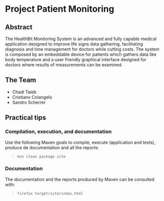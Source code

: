 # Project Patient Monitoring

## Abstract

The HealthBit Monitoring System is an advanced and fully capable medical application designed to improve life signs data gathering, facilitating diagnosis and time management for doctors while cutting costs.
The system is composed by an embeddable device for patients which gathers data like body temperature and a user friendly graphical interface designed for doctors where results of measurements can be examined.

## The Team

- Chadi Taieb
- Cristiano Colangelo
- Sandro Scherrer

## Practical tips
### Compilation, execution, and documentation

Use the following Maven goals to compile, execute (application and tests), produce de documentation and all the reports:

> `mvn clean package site`

### Documentation

The documentation and the reports produced by Maven can be consulted with:

> `firefox target/site/index.html`

